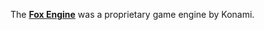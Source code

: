 The [**Fox Engine**](https://en.wikipedia.org/wiki/Fox_Engine) was a proprietary game engine by Konami.